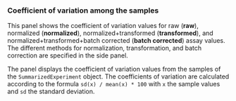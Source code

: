 ### Coefficient of variation among the samples

This panel shows the coefficient of variation values for raw (**raw**), 
normalized (**normalized**), normalized+transformed (**transformed**),
and normalized+transformed+batch corrected (**batch corrected**)
assay values. 
The different methods for normalization, transformation, and batch 
correction are specified in the side panel. 

The panel displays the coefficient of variation values from the samples of the
 `SummarizedExperiment` object. The coefficients of variation are calculated 
 according to the formula `sd(x) / mean(x) * 100` with `x` the sample values 
 and `sd` the standard deviation.
 